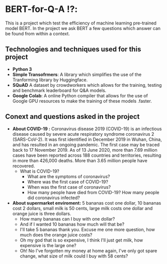 # BERT-for-Q-A :interrobang::
This is a project which test the efficiency of machine learning pre-trained model BERT. In the project we ask BERT a few questions which answer can be found from within a context. 
## Technologies and techniques used for this project
* **Python 3**
* **Simple Transofrmers**: A library which simplifies the use of the Tranforming library by Huggingface.
* **SQuAD** A dataset by crowdworkers which allows for the training, testing and benchmark leaderboard for Q&A models.
* **Google Colab**: A online Python compiler that allows for the use of Google GPU resources to make the training of these models .faster.


## Conext and questions asked in the project
* **About COVID-19 :** Coronavirus disease 2019 (COVID-19) is an infectious disease caused by severe acute respiratory syndrome coronavirus 2 (SARS-CoV-2). It was first identified in December 2019 in Wuhan, China, and has resulted in an ongoing pandemic. The first case may be traced back to 17 November 2019. As of 13 June 2020, more than 7.69 million cases have been reported across 188 countries and territories, resulting in more than 426,000 deaths. More than 3.65 million people have recovered.
   * What is COVID-19?
	 * What are the symptoms of coronavirus?
	 * Where was the first case of COVID-19?
	 * When was the first case of coronavirus?
	 * How many people have died from COVID-19?
How many people did coronavirus infected?
* **About supermarket enviroment:** 5 bananas cost one dollar, 10 bananas cost 2 dollars, small milk is 50 cents, large milk costs one dollar and orange juice is three dollars.
  * How many bananas can I buy with one dollar?
  * And if I wanted 10 bananas how much will that be?
  * I'll take 5 bananas thank you. Excuse me one more question, how much does the orange juice costs?
  * Oh my god that is so expensive, I think I'll just get milk, how expensive is the large one?
  * Oh! No I've forgotten my money at home again, I've only got spare change, what size of milk could I buy with 58 cents?

